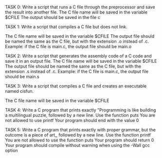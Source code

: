TASK 0:
Write a script that runs a C file through the preprocessor and save the result into another file.
The C file name will be saved in the variable $CFILE
The output should be saved in the file c

TASK 1:
Write a script that compiles a C file but does not link.

The C file name will be saved in the variable $CFILE
The output file should be named the same as the C file, but with the extension .o instead of .c.
Example: if the C file is main.c, the output file should be main.o

TASK 2:
Write a script that generates the assembly code of a C code and save it in an output file.
The C file name will be saved in the variable $CFILE
The output file should be named the same as the C file, but with the extension .s instead of .c.
Example: if the C file is main.c, the output file should be main.s

TASK 3:
Write a script that compiles a C file and creates an executable named cisfun.

The C file name will be saved in the variable $CFILE

TASK 4:
Write a C program that prints exactly "Programming is like building a multilingual puzzle, followed by a new line.
Use the function puts
You are not allowed to use printf
Your program should end with the value 0

TASK 5:
Write a C program that prints exactly with proper grammar, but the outcome is a piece of art,, followed by a new line.
Use the function printf
You are not allowed to use the function puts
Your program should return 0
Your program should compile without warning when using the -Wall gcc option
